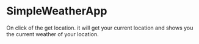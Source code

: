 # SimpleWeatherApp
On click of the get location. it will get your current location and shows you the current weather of your location.
